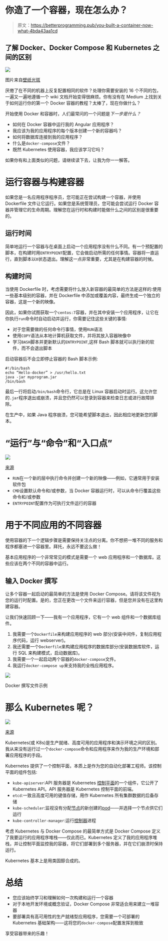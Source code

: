 # 你造了一个容器，现在怎么办？

> 原文：<https://betterprogramming.pub/you-built-a-container-now-what-4bda43aa1cd>

## 了解 Docker、Docker Compose 和 Kubernetes 之间的区别

![](img/0d6235056a99e69fc0c8a3d352ab0cb5.png)

图片来自[壁纸光斑](https://www.wallpaperflare.com/electronics-kubernetes-ukraine-l-viv-headset-headphones-wallpaper-evoaq)

厌倦了在不同的机器上反复配置相同的软件？处理你需要安装的 16 个不同的包，一遍又一遍地遵循一个 wiki 文档开始变得很麻烦。你有没有在 Medium 上找到关于如何运行你的第一个 Docker 容器的教程？太棒了，现在你做什么？

开始使用 Docker 和容器时，人们最常问的一个问题是*下一步是什么？*

*   如何在 Docker 容器中运行我的 Angular 应用程序？
*   我应该为我的应用程序的每个版本创建一个新的容器吗？
*   如何将数据库连接到我的应用程序？
*   什么是`docker-compose`文件？
*   既然 Kubernetes 使用容器，我应该学习它吗？

如果你有和上面类似的问题，请继续读下去，让我为你一一解答。

# 运行容器与构建容器

如果您是一名应用程序程序员，您可能正在尝试构建一个容器，并使用 Dockerfile 文件让它运行。如果您是系统管理员，您可能会尝试运行 Docker 容器并管理它的生命周期。理解您在运行时和构建时能做什么之间的区别是很重要的。

## **运行时间**

简单地运行一个容器与在桌面上启动一个应用程序没有什么不同。有一个预配置的脚本，在构建时用`ENTRYPOINT`配置，它会做启动所需的任何事情。容器将一直运行，直到脚本以`0`状态退出。理解这一点非常重要，尤其是在构建容器的时候。

## **构建时间**

当使用 Dockerfile 时，考虑需要将什么放入新容器的最简单的方法是这样的:使用一些基本级别的容器，并在 Dockerfile 中添加或覆盖内容，最终生成一个独立的容器，这是一个新的映像。

因此，如果你试图获取一个`centos:7`容器，并在其中安装一个应用程序，让它在你执行`run`命令时自动启动并运行，你需要记住这些关键的事情:

*   对于您需要做的任何命令行事情，使用`RUN`语法
*   使用`COPY`语法从本地计算机获取文件，并将其放入容器映像中
*   学习`BASH`脚本并更新默认的`ENTRYPOINT`,这样 Bash 脚本就可以执行新的软件，而不会退出脚本

启动容器后不会立即停止容器的 Bash 脚本示例:

```
#!/bin/bash
echo “Hello-docker” > /usr/hello.txt
java -jar myprogram.jar
/bin/bash
```

最后一行将启动`/bin/bash`命令行，它总是在 Linux 容器启动时运行。这允许您的`.jar`程序退出或崩溃，并且您仍然可以登录到容器来检查日志或进行故障排除。

在生产中，如果 Java 程序崩溃，您可能希望脚本退出，因此相应地更新您的脚本。

# **“运行”与“命令”和“入口点”**

![](img/0e10e68cfa965d1432f7fe608b20de2b.png)

[来源](https://i.stack.imgur.com/gVtK9.jpg)

*   `RUN`在一个新的层中执行命令并创建一个新的映像——例如，它通常用于安装软件包
*   `CMD`设置默认命令和/或参数，当 Docker 容器运行时，可以从命令行覆盖这些命令和/或参数
*   `ENTRYPOINT`配置作为可执行文件运行的容器

# 用于不同应用的不同容器

使用容器的下一个逻辑步骤是需要保持关注点的分离。你不想把一堆不同的服务和程序都塞进一个容器里。拜托，永远不要这么做！

基本应用程序的一个非常常见的模式是需要一个 web 应用程序和一个数据库。这些应该在两个不同的容器中运行。

## 输入 Docker 撰写

让多个容器一起启动的最简单的方法是使用 Docker Compose。请将该文件视为您的运行时配置。是的，您正在更改一个文件来运行容器，但是您并没有在这里构建容器。

让我们快速回顾一下——我有一个应用程序，它有一个 web 组件和一个数据库组件。

1.  我需要一个`Dockerfile`来构建应用程序的 web 部分(安装中间件，复制应用程序代码，运行 webserver)。
2.  我还需要一个`Dockerfile`来构建应用程序的数据库部分(安装数据库软件，运行 SQL 来构建模式，启动数据库)。
3.  我需要一个一起启动两个容器的`docker-compose`文件。
4.  我运行`docker-compose up`来支持我的全栈应用程序。

![](img/65ebaed4ebf986186031ee8da8b46610.png)

Docker 撰写文件示例

# 那么 Kubernetes 呢？

![](img/c0afb26718e1718e4b6b9bccaf272e8a.png)

[来源](https://kubernetes.io/images/blog/2018-06-05-11-ways-not-to-get-hacked/kubernetes-control-plane.png)

Kubernetes(或 K8s)是生产就绪、高度可用的应用程序和演示环境之间的区别。我从来没有运行过一个`docker-compose`命令和应用程序来作为我的生产环境和部署应用程序的手段。

Kubernetes 提供了一个控制平面，本质上是作为您的自动化部署工程师。该控制平面的组件包括:

*   `kube-apiserver`:API 服务器是 Kubernetes [控制平面](https://kubernetes.io/docs/reference/glossary/?all=true#term-control-plane)的一个组件，它公开了 Kubernetes API。API 服务器是 Kubernetes 控制平面的前端。
*   `etcd`:一致且高度可用的键值存储，用作 Kubernetes 所有集群数据的后备存储
*   `kube-scheduler`:监视没有分配[节点](https://kubernetes.io/docs/concepts/architecture/nodes/)的新创建的[pod](https://kubernetes.io/docs/concepts/workloads/pods/pod-overview/)——并选择一个节点供它们运行
*   `kube-controller-manager`:运行[控制器](https://kubernetes.io/docs/concepts/architecture/controller/)进程

考虑 Kubernetes 与 Docker Compose 的最简单方式是 Docker Compose 定义了我要运行的应用程序堆栈——仅此而已。Kubernetes 定义了我的应用程序堆栈，并让控制平面监控我的容器，将它们部署到多个服务器，并在它们崩溃时保持运行。

Kubernetes 基本上是用类固醇合成的。

# **总结**

*   您应该始终学习和理解如何一次构建和运行一个容器
*   对于本地开发环境或概念验证，Docker Compose 非常适合用来建立一堆容器
*   要部署具有高可用性的生产就绪型应用程序，您需要一个可部署的 Kubernetes 基础架构——这将您的`docker-compose`配置发挥到极致

享受容器带来的乐趣！